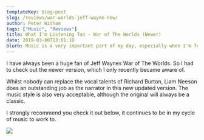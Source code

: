 ```yaml
---
templateKey: blog-post
slug: /reviews/war-worlds-jeff-wayne-new/
author: Peter Witham
tags: ["Music", "Reviews"]
title: What I'm Listening Too - War of The Worlds (Newer)
date: 2019-03-06T13:01:10
blurb: Music is a very important part of my day, especially when I'm focused on tasks like coding. I recently discovered the newer version of one of my favorite albums - War of The Worlds by Jeff Wayne. Here's my thoughts on this updated release.
---
```


I have always been a huge fan of Jeff Waynes War of The Worlds. So I had to check out the newer version, which I only recently became aware of.

Whilst nobody can replace the vocal talents of Richard Burton, Liam Neeson does an outstanding job as the narrator in this new updated version. The music style is also very acceptable, although the original will always be a classic.

I strongly recommend you check it out below, it continues to be in my cycle of music to work to.

<a href="https://www.amazon.com/gp/product/B009CAAGCG/ref=as_li_ss_il?ie=UTF8&psc=1&linkCode=li3&tag=pwsite0c-20&linkId=98e811b1cf71faf6655365cf1f73ac8f&language=en_US" target="_blank"><img border="0" src="//ws-na.amazon-adsystem.com/widgets/q?_encoding=UTF8&ASIN=B009CAAGCG&Format=_SL250_&ID=AsinImage&MarketPlace=US&ServiceVersion=20070822&WS=1&tag=pwsite0c-20&language=en_US" ></a><img src="https://ir-na.amazon-adsystem.com/e/ir?t=pwsite0c-20&language=en_US&l=li3&o=1&a=B009CAAGCG" width="1" height="1" border="0" alt="" style="border:none !important; margin:0px !important;" />
